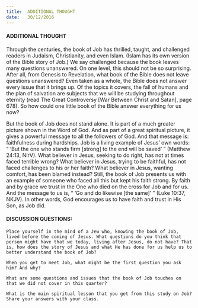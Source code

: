 ```yaml
---
title:  ADDITIONAL THOUGHT
date:   30/12/2016
---
```


#### ADDITIONAL THOUGHT

Through the centuries, the book of Job has thrilled, taught, and challenged readers in Judaism, Christianity, and even Islam. (Islam has its own version of the Bible story of Job.) We say challenged because the book leaves many questions unanswered. On one level, this should not be so surprising. After all, from Genesis to Revelation, what book of the Bible does not leave questions unanswered? Even taken as a whole, the Bible does not answer every issue that it brings up. Of the topics it covers, the fall of humans and the plan of salvation are subjects that we will be studying throughout eternity (read The Great Controversy [War Between Christ and Satan], page 678). So how could one little book of the Bible answer everything for us now?

But the book of Job does not stand alone. It is part of a much greater picture shown in the Word of God. And as part of a great spiritual picture, it gives a powerful message to all the followers of God. And that message is: faithfulness during hardships. Job is a living example of Jesus’ own words: “ ‘But the one who stands firm [strong] to the end will be saved’ ” (Matthew 24:13, NIrV). What believer in Jesus, seeking to do right, has not at times faced terrible wrong? What believer in Jesus, trying to be faithful, has not faced challenges to his or her faith? What believer in Jesus, wanting comfort, has been blamed instead? Still, the book of Job presents us with an example of someone who faced all this but kept his faith strong. By faith and by grace we trust in the One who died on the cross for Job and for us. And the message to us is, “ ‘Go and do likewise [the same]’ ” (Luke 10:37, NKJV). In other words, God encourages us to have faith and trust in His Son, as Job did.

#### DISCUSSION QUESTIONS:
`Place yourself in the mind of a Jew who, knowing the book of Job, lived before the coming of Jesus. What questions do you think that person might have that we today, living after Jesus, do not have? That is, how does the story of Jesus and what He has done for us help us to better understand the book of Job?`

`When you get to meet Job, what might be the first question you ask him? And why?`

`What are some questions and issues that the book of Job touches on that we did not cover in this quarter?`

`What is the main spiritual lesson that you get from this study on Job? Share your answers with your class.`
